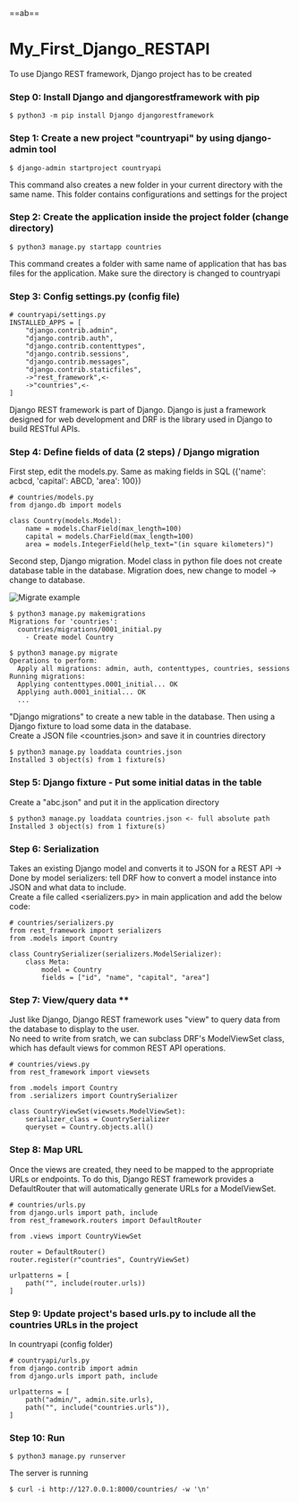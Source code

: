 ==ab==

# My_First_Django_RESTAPI
To use Django REST framework, Django project has to be created

### Step 0: Install Django and djangorestframework with pip

    $ python3 -m pip install Django djangorestframework
    
### Step 1: Create a new project "countryapi" by using django-admin tool

    $ django-admin startproject countryapi
This command also creates a new folder in your current directory with the same name. This folder contains configurations and settings for the project

### Step 2: Create the application inside the project folder (change directory)
    
    $ python3 manage.py startapp countries
This command creates a folder with same name of application that has bas files for the application. Make sure the directory is changed to countryapi 

### Step 3: Config settings.py (config file)

    # countryapi/settings.py
    INSTALLED_APPS = [
        "django.contrib.admin",
        "django.contrib.auth",
        "django.contrib.contenttypes",
        "django.contrib.sessions",
        "django.contrib.messages",
        "django.contrib.staticfiles",
        ->"rest_framework",<-
        ->"countries",<-
    ]
Django REST framework is part of Django. Django is just a framework designed for web development and DRF is the library used in Django to build RESTful APIs.

### Step 4: Define fields of data (2 steps) / Django migration
First step, edit the models.py. Same as making fields in SQL ({'name': acbcd, 'capital': ABCD, 'area': 100})


    # countries/models.py
    from django.db import models

    class Country(models.Model):
        name = models.CharField(max_length=100)
        capital = models.CharField(max_length=100)
        area = models.IntegerField(help_text="(in square kilometers)")

Second step, Django migration. Model class in python file does not create database table in the database. Migration does, new change to model -> change to database.

![Migrate example](https://files.realpython.com/media/model_to_schema.4e4b8506dc26.png)

    $ python3 manage.py makemigrations
    Migrations for 'countries':
      countries/migrations/0001_initial.py
        - Create model Country

    $ python3 manage.py migrate
    Operations to perform:
      Apply all migrations: admin, auth, contenttypes, countries, sessions
    Running migrations:
      Applying contenttypes.0001_initial... OK
      Applying auth.0001_initial... OK
      ...

"Django migrations" to create a new table in the database. Then using a Django fixture to load some data in the database.
<br> Create a JSON file <countries.json> and save it in countries directory

    $ python3 manage.py loaddata countries.json
    Installed 3 object(s) from 1 fixture(s)
    
### Step 5: Django fixture - Put some initial datas in the table
Create a "abc.json" and put it in the application directory

    $ python3 manage.py loaddata countries.json <- full absolute path
    Installed 3 object(s) from 1 fixture(s)

### Step 6: Serialization
Takes an existing Django model and converts it to JSON for a REST API -> Done by model serializers: tell DRF how to convert a model instance into JSON and what data to include.
<br> Create a file called <serializers.py> in main application and add the below code:

    # countries/serializers.py
    from rest_framework import serializers
    from .models import Country

    class CountrySerializer(serializers.ModelSerializer):
        class Meta:
            model = Country
            fields = ["id", "name", "capital", "area"]
            
### Step 7: View/query data **

Just like Django, Django REST framework uses "view" to query data from the database to display to the user.
<br> No need to write from sratch, we can subclass DRF's ModelViewSet class, which has default views for common REST API operations.

    # countries/views.py
    from rest_framework import viewsets

    from .models import Country
    from .serializers import CountrySerializer

    class CountryViewSet(viewsets.ModelViewSet):
        serializer_class = CountrySerializer
        queryset = Country.objects.all()
       
### Step 8: Map URL 

Once the views are created, they need to be mapped to the appropriate URLs or endpoints. To do this, Django REST framework provides a DefaultRouter that will automatically generate URLs for a ModelViewSet.

    # countries/urls.py
    from django.urls import path, include
    from rest_framework.routers import DefaultRouter

    from .views import CountryViewSet

    router = DefaultRouter()
    router.register(r"countries", CountryViewSet)

    urlpatterns = [
        path("", include(router.urls))
    ]
    
### Step 9: Update project's based urls.py to include all the countries URLs in the project
In countryapi (config folder)

    # countryapi/urls.py
    from django.contrib import admin
    from django.urls import path, include

    urlpatterns = [
        path("admin/", admin.site.urls),
        path("", include("countries.urls")),
    ]
       
### Step 10: Run

    $ python3 manage.py runserver
    
The server is running

    $ curl -i http://127.0.0.1:8000/countries/ -w '\n'

   


